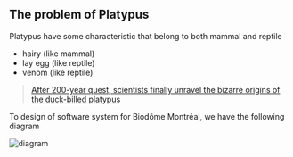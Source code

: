 The problem of Platypus
---

Platypus have some characteristic that belong to both mammal and reptile
+ hairy (like mammal)
+ lay egg (like reptile)
+ venom (like reptile)

> [After 200-year quest, scientists finally unravel the bizarre origins of the duck-billed platypus](https://www.independent.co.uk/news/science/after-200-year-quest-scientists-finally-unravel-the-bizarre-origins-of-the-duck-billed-platypus-822812.html)

To design of software system for Biodôme Montréal, we have the following diagram

![diagram](http://www.plantuml.com/plantuml/proxy?src=https://raw.githubusercontent.com/huntertran/soen6461-snippets/master/Platypus/design.puml)